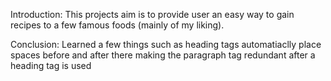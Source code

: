 Introduction: This projects aim is to provide user an easy way to gain recipes to a few famous foods (mainly of my liking).

Conclusion: Learned a few things such as heading tags automatiaclly place spaces before and after there making the paragraph tag redundant after a heading tag is used
